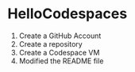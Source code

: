 # HelloCodespaces

1. Create a GitHub Account
2. Create a repository
3. Create a Codespace VM
4. Modified the README file 